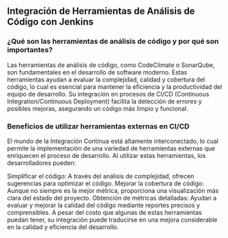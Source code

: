 <h2 align="left"> Integración de Herramientas de Análisis de Código con Jenkins
 </h2>

<h3 align="left"> ¿Qué son las herramientas de análisis de código y por qué son importantes? </h3>

<p align="left">  Las herramientas de análisis de código, como CodeClimate o SonarQube, son fundamentales en el desarrollo de software moderno. Estas herramientas ayudan a evaluar la complejidad, calidad y cobertura del código, lo cual es esencial para mantener la eficiencia y la productividad del equipo de desarrollo. Su integración en procesos de CI/CD (Continuous Integration/Continuous Deployment) facilita la detección de errores y posibles mejoras, asegurando un código más limpio y funcional. </p>

<h3 align="left"> Beneficios de utilizar herramientas externas en CI/CD </h3>

<p align="left"> El mundo de la Integración Continua está altamente interconectado, lo cual permite la implementación de una variedad de herramientas externas que enriquecen el proceso de desarrollo. Al utilizar estas herramientas, los desarrolladores pueden:

Simplificar el código: A través del análisis de complejidad, ofrecen sugerencias para optimizar el código.
Mejorar la cobertura de código: Aunque no siempre es la mejor métrica, proporciona una visualización más clara del estado del proyecto.
Obtención de métricas detalladas: Ayudan a evaluar y mejorar la calidad del código mediante reportes precisos y comprensibles.
A pesar del costo que algunas de estas herramientas puedan tener, su integración puede traducirse en una mejora considerable en la calidad y eficiencia del desarrollo. </p>
